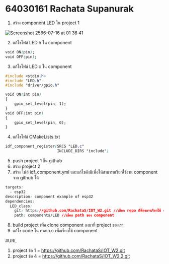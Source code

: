 # 64030161 Rachata Supanurak

1. สร้าง component LED ใน project 1

![Screenshot 2566-07-16 at 01 36 41](https://github.com/RachataS/Week-02-Homework/assets/115066261/cb45e3cd-3c3b-4e71-a4ba-2e234478730f)

2. แก้ไขไฟล์ LED.h ใน component

```css
void ON(pin);
void OFF(pin);
```

3. แก้ไขไฟล์ LED.c ใน component

```css
#include <stdio.h>
#include "LED.h"
#include "driver/gpio.h"

void ON(int pin)
{
    gpio_set_level(pin, 1);
}
void OFF(int pin)
{
    gpio_set_level(pin, 0);
}
```
4. แก้ไขไฟล์ CMakeLists.txt 
```css
idf_component_register(SRCS "LED.c"
                       INCLUDE_DIRS "include")
```

5. push project 1 ขึ้น github
6. สร้าง project 2
7. สร้าง ไฟล์ idf_component.yml และแก้ไขดังนีเพื่อให้สามารถเรียกใช้งาน component จาก github ได้
```css
targets:
  - esp32
description: component example of esp32
dependencies:
  LED_class:
    git: https://github.com/RachataS/IOT_W2.git //เลือก repo mี่ต้องการเรียกใช้ component
    path: components/LED //เลือก path ของ component

```
8. build project เพื่อ clone component ลงมาที่ project ของเรา
9. แก้ไข code ใน main.c เพื่อเรียกใช้ component

#URL

1. project ข้อ 1 = https://github.com/RachataS/IOT_W2.git
2. project ข้อ 4 = https://github.com/RachataS/IOT_W2.2.git

